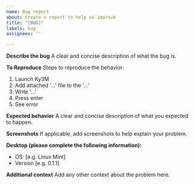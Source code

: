 ```yaml
---
name: Bug report
about: Create a report to help us improve
title: "[BUG]"
labels: bug
assignees: ''

---
```


**Describe the bug**
A clear and concise description of what the bug is.

**To Reproduce**
Steps to reproduce the behavior:
1. Launch Ky3M
2. Add attached '...' file to the '...'
3. Write '...'
4. Press enter
5. See error

**Expected behavior**
A clear and concise description of what you expected to happen.

**Screenshots**
If applicable, add screenshots to help explain your problem.

**Desktop (please complete the following information):**
 - OS: [e.g. Linux Mint]
 - Version [e.g. 0.1.1]

**Additional context**
Add any other context about the problem here.
